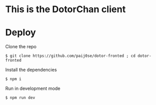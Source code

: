 # This is the DotorChan client

# Deploy

Clone the repo

`$ git clone https://github.com/paij0se/dotor-fronted ; cd dotor-fronted`

Install the dependencies

`$ npm i`

Run in development mode

`$ npm run dev`
